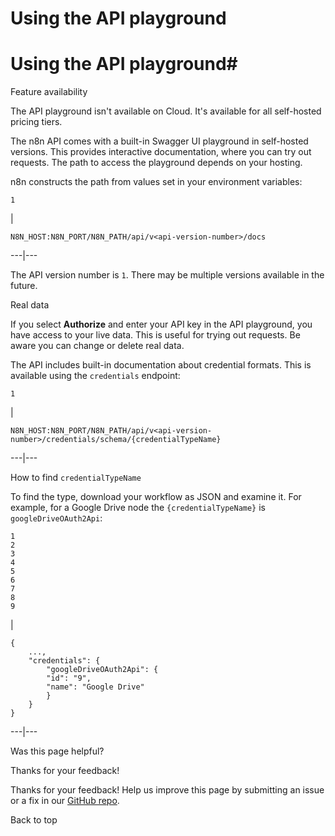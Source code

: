 # Using the API playground

[ ](https://github.com/n8n-io/n8n-docs/edit/main/docs/api/using-api-playground.md "Edit this page")

# Using the API playground#

Feature availability

The API playground isn't available on Cloud. It's available for all self-hosted pricing tiers.

The n8n API comes with a built-in Swagger UI playground in self-hosted versions. This provides interactive documentation, where you can try out requests. The path to access the playground depends on your hosting.

n8n constructs the path from values set in your environment variables:
    
    
    1

| 
    
    
    N8N_HOST:N8N_PORT/N8N_PATH/api/v<api-version-number>/docs
      
  
---|---  
  
The API version number is `1`. There may be multiple versions available in the future.

Real data

If you select **Authorize** and enter your API key in the API playground, you have access to your live data. This is useful for trying out requests. Be aware you can change or delete real data.

The API includes built-in documentation about credential formats. This is available using the `credentials` endpoint:
    
    
    1

| 
    
    
    N8N_HOST:N8N_PORT/N8N_PATH/api/v<api-version-number>/credentials/schema/{credentialTypeName}
      
  
---|---  
  
How to find `credentialTypeName`

To find the type, download your workflow as JSON and examine it. For example, for a Google Drive node the `{credentialTypeName}` is `googleDriveOAuth2Api`: 
    
    
    1
    2
    3
    4
    5
    6
    7
    8
    9

| 
    
    
    {
        ...,
        "credentials": {
            "googleDriveOAuth2Api": {
            "id": "9",
            "name": "Google Drive"
            }
        }
    }
      
  
---|---  
  
Was this page helpful? 

Thanks for your feedback! 

Thanks for your feedback! Help us improve this page by submitting an issue or a fix in our [GitHub repo](https://github.com/n8n-io/n8n-docs). 

Back to top 
